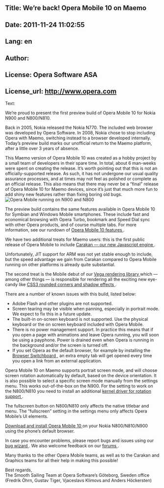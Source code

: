 Title: We’re back! Opera Mobile 10 on Maemo
----
Date: 2011-11-24 11:02:55
----
Lang: en
----
Author: 
----
License: Opera Software ASA
----
License_url: http://www.opera.com
----
Text:

<div id="content">
  <p> We’re proud to present the first preview build of Opera Mobile 10 for Nokia N900 and N800/N810. </p><p> Back in 2005, Nokia released the Nokia N770. The included web browser was developed by Opera Software. In 2008, Nokia chose to stop including Opera with Maemo, switching instead to a browser developed internally. Today’s preview build marks our unofficial return to the Maemo platform, after a little over 3 years of absence. </p><p> This Maemo version of Opera Mobile 10 was created as a hobby project by a small team of developers in their spare time. In total, about 6 man-weeks were spent on creating the release. It’s worth pointing out that this is not an officially-supported release. As such, it has not undergone our usual quality assurance processes, and at times may not feel as polished or complete as an official release. This also means that there may never be a “final” release of Opera Mobile 10 for Maemo devices, since it’s just that much more fun to add shiny new features rather than fixing boring old bugs. <img alt="Opera Mobile running on N900 and N800" class="center" src="http://forum-test.oslo.osa/kirby/content/articles/538-were-back-opera-mobile-10-on-maemo/n900-n800-maemo.png" /></p><p> The preview build contains the same features available in Opera Mobile 10 for Symbian and Windows Mobile smartphones. These include fast and economical browsing with Opera Turbo, bookmark and Speed Dial sync with other Opera products, and of course multiple tabs. For more information, see our rundown of <a href="http://www.opera.com/mobile/features/"> Opera Mobile 10 features </a> . </p><p> We have two additional treats for Maemo users: this is the first public release of Opera Mobile to include <a href="http://my.opera.com/core/blog/2009/12/22/carakan-revisited"> Carakan — our new Javascript engine </a> . </p><p> Unfortunately, JIT support for ARM was not yet stable enough to include, but the speed advantage we gain from Carakan compared to Opera Mobile running on other platforms is already quite substantial. </p><p> The second treat is the Mobile debut of our <a href="http://my.opera.com/core/blog/2009/02/04/vega"> Vega rendering library </a> which — among other things — is responsible for rendering all the exciting new eye-candy like <a href="http://dev.opera.com/articles/view/beautiful-ui-styling-with-css3-text-shadow-box-shadow-and-border-radius/"> CSS3 rounded corners and shadow effects </a> . </p><p> There are a number of known issues with this build, listed below: <ul>
    <li> Adobe Flash and other plugins are not supported. </li><li> Screen tearing may be visible when panning, especially in portrait mode. We expect to fix this in a future update. </li><li> The built-in on-screen keyboard is not supported. Use the physical keyboard or the on screen keyboard included with Opera Mobile. </li><li> There is no power management support. In practice this means that if you open a page with animations and leave Opera running, you will soon be using a payphone. Power is drained even when Opera is running in the background and/or the screen is turned off. </li><li> If you set Opera as the default browser, for example by installing the <a href="http://browser-switch.garage.maemo.org"> Browser Switchboard </a> , an extra empty tab will get opened every time you open a link from an external application. </li></ul>
  </p><p> Opera Mobile 10 on Maemo supports portrait screen mode, and will choose screen rotation automatically by default, based on the device orientation. It is also possible to select a specific screen mode manually from the settings menu. This works out-of-the-box on the N900. For the setting to work on the N800/N810 you need to install an additional <a href="http://wiki.maemo.org/Rotation"> kernel driver for rotation support </a> . </p><p> The fullscreen button on N800/N810 only affects the native titlebar and menu. The “fullscreen” setting in the settings menu only affects Opera Mobile’s UI elements. </p><p><a href="http://www.opera.com/download/get.pl?sub=++++&amp;amp;id=32891&amp;amp;location=270&amp;amp;nothanks=yes"> Download and install Opera Mobile 10 </a> on your Nokia N800/N810/N900 using the phone’s default browser. </p><p> In case you encounter problems, please report bugs and issues using our <a href="https://bugs.opera.com/wizard"> bug wizard </a> . We also welcome feedback on our <a href="http://my.opera.com/community/forums/forum.dml?id=9"> forums </a> . </p><p> Many thanks to the other Opera Mobile teams, as well as to the Carakan and Graphics teams for all their help in making this possible! </p><p> Best regards, <br /> The Smooth Sailing Team at Opera Software’s Göteborg, Sweden office <br /> (Fredrik Öhrn, Gustav Tiger, Vjaceslavs Klimovs and Anders Höckersten) </p></div>

